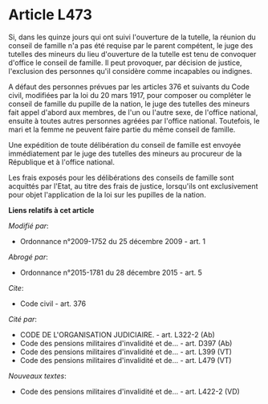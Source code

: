 # Article L473

Si, dans les quinze jours qui ont suivi l'ouverture de la tutelle, la réunion du conseil de famille n'a pas été requise par
le parent compétent, le juge des tutelles des mineurs du lieu d'ouverture de la tutelle est tenu de convoquer d'office le
conseil de famille. Il peut provoquer, par décision de justice, l'exclusion des personnes qu'il considère comme incapables ou
indignes.

A défaut des personnes prévues par les articles 376 et suivants du Code civil, modifiées par la loi du 20 mars 1917, pour
composer ou compléter le conseil de famille du pupille de la nation, le juge des tutelles des mineurs fait appel d'abord aux
membres, de l'un ou l'autre sexe, de l'office national, ensuite à toutes autres personnes agréées par l'office national.
Toutefois, le mari et la femme ne peuvent faire partie du même conseil de famille. 

Une expédition de toute délibération du conseil de famille est envoyée immédiatement par le juge des tutelles des mineurs au
procureur de la République et à l'office national. 

Les frais exposés pour les délibérations des conseils de famille sont acquittés par l'Etat, au titre des frais de justice,
lorsqu'ils ont exclusivement pour objet l'application de la loi sur les pupilles de la nation.

**Liens relatifs à cet article**

_Modifié par_:

  - Ordonnance n°2009-1752 du 25 décembre 2009 - art. 1

_Abrogé par_:

  - Ordonnance n°2015-1781 du 28 décembre 2015 - art. 5

_Cite_:

  - Code civil - art. 376

_Cité par_:

  - CODE DE L'ORGANISATION JUDICIAIRE. - art. L322-2 (Ab)
  - Code des pensions militaires d'invalidité et de... - art. D397 (Ab)
  - Code des pensions militaires d'invalidité et de... - art. L399 (VT)
  - Code des pensions militaires d'invalidité et de... - art. L479 (VT)

_Nouveaux textes_:

  - Code des pensions militaires d'invalidité et de... - art. L422-2 (VD)
